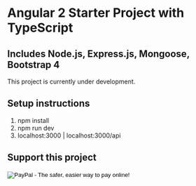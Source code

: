 <h1>Angular 2 Starter Project with TypeScript</h1>
<h2>Includes Node.js, Express.js, Mongoose, Bootstrap 4</h2>
<p>This project is currently under development.</p>
<h2>Setup instructions</h2>
<ol>
	<li>npm install</li>
	<li>npm run dev</li>
	<li>localhost:3000 | localhost:3000/api</li>
</ol>

<h2>Support this project</h2>
<form action="https://www.paypal.com/cgi-bin/webscr" method="post" target="_top">
<input type="hidden" name="cmd" value="_s-xclick">
<input type="hidden" name="hosted_button_id" value="ZY5CFF384KWYL">
<input type="image" src="https://www.paypalobjects.com/en_US/i/btn/btn_donateCC_LG.gif" border="0" name="submit" alt="PayPal - The safer, easier way to pay online!">
<img alt="" border="0" src="https://www.paypalobjects.com/en_US/i/scr/pixel.gif" width="1" height="1">
</form>